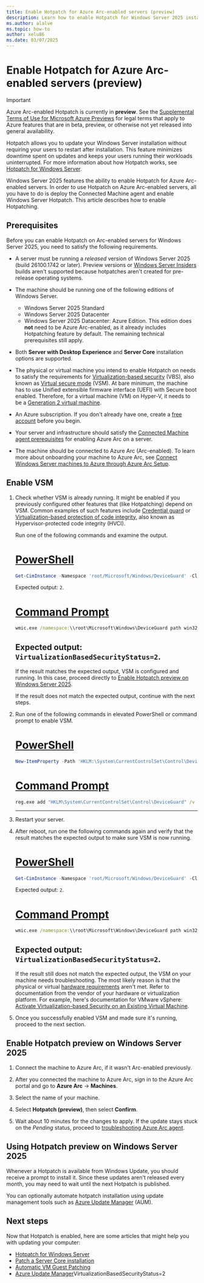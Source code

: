 ```yaml
---
title: Enable Hotpatch for Azure Arc-enabled servers (preview)
description: Learn how to enable Hotpatch for Windows Server 2025 installations on Azure Arc-enabled servers.
ms.author: alalve
ms.topic: how-to
author: xelu86
ms.date: 03/07/2025
---
```


# Enable Hotpatch for Azure Arc-enabled servers (preview)

> [!IMPORTANT]
> Azure Arc-enabled Hotpatch is currently in **preview**. See the [Supplemental Terms of Use for Microsoft Azure Previews](https://azure.microsoft.com/support/legal/preview-supplemental-terms/) for legal terms that apply to Azure features that are in beta, preview, or otherwise not yet released into general availability.

Hotpatch allows you to update your Windows Server installation without requiring your users to restart after installation. This feature minimizes downtime spent on updates and keeps your users running their workloads uninterrupted. For more information about how Hotpatch works, see [Hotpatch for Windows Server](hotpatch.md).

Windows Server 2025 features the ability to enable Hotpatch for Azure Arc-enabled servers. In order to use Hotpatch on Azure Arc-enabled servers, all you have to do is deploy the Connected Machine agent and enable Windows Server Hotpatch. This article describes how to enable Hotpatching.

## Prerequisites

Before you can enable Hotpatch on Arc-enabled servers for Windows Server 2025, you need to satisfy the following requirements.

- A server must be running a _released_ version of Windows Server 2025 (build 26100.1742 or later). Preview versions or [Windows Server Insiders](/windows-server/get-started/get-started-with-windows-server-insiders-preview) builds aren't supported because hotpatches aren't created for pre-release operating systems.

- The machine should be running one of the following editions of Windows Server.

  - Windows Server 2025 Standard
  - Windows Server 2025 Datacenter
  - Windows Server 2025 Datacenter: Azure Edition. This edition does **not** need to be Azure Arc-enabled, as it already includes Hotpatching feature by default. The remaining technical prerequisites still apply.

- Both **Server with Desktop Experience** and **Server Core** installation options are supported.

- The physical or virtual machine you intend to enable Hotpatch on needs to satisfy the requirements for [Virtualization-based security](/windows-hardware/design/device-experiences/oem-vbs) (VBS), also known as [Virtual secure mode](/virtualization/hyper-v-on-windows/tlfs/vsm) (VSM). At bare minimum, the machine has to use Unified extensible firmware interface (UEFI) with Secure boot enabled. Therefore, for a virtual machine (VM) on Hyper-V, it needs to be a [Generation 2 virtual machine](/previous-versions/windows/it-pro/windows-server-2012-R2-and-2012/dn282285(v=ws.11)).

- An Azure subscription. If you don't already have one, create a [free account](https://azure.microsoft.com/free/?WT.mc_id=A261C142F) before you begin.

- Your server and infrastructure should satisfy the [Connected Machine agent prerequisites](/azure/azure-arc/servers/prerequisites) for enabling Azure Arc on a server.

- The machine should be connected to Azure Arc (Arc-enabled). To learn more about onboarding your machine to Azure Arc, see [Connect Windows Server machines to Azure through Azure Arc Setup](/azure/azure-arc/servers/onboard-windows-server?toc=/windows-server/get-started/toc.json&bc=/windows-server/breadcrumbs/toc.json).

## Enable VSM

1. Check whether VSM is already running. It might be enabled if you previously configured other features that (like Hotpatching) depend on VSM. Common examples of such features include [Credential guard](/windows/security/identity-protection/credential-guard) or [Virtualization-based protection of code integrity](/windows/security/hardware-security/enable-virtualization-based-protection-of-code-integrity), also known as Hypervisor-protected code integrity (HVCI).

   Run one of the following commands and examine the output.

   # [PowerShell](#tab/powershell)
   ```powershell
   Get-CimInstance -Namespace 'root/Microsoft/Windows/DeviceGuard' -ClassName 'win32_deviceGuard' | Select-Object -ExpandProperty 'VirtualizationBasedSecurityStatus'
   ```
   Expected output: `2`.      
   # [Command Prompt](#tab/cmd)
   ```cmd
   wmic.exe /namespace:\\root\Microsoft\Windows\DeviceGuard path win32_deviceGuard GET VirtualizationBasedSecurityStatus /value
   ```
   Expected output: `VirtualizationBasedSecurityStatus=2`.   
   ---

   If the result matches the expected output, VSM is configured and running. In this case, proceed directly to [Enable Hotpatch preview on Windows Server 2025](#enable-hotpatch-preview-on-windows-server-2025).

   If the result does not match the expected output, continue with the next steps.

1. Run one of the following commands in elevated PowerShell or command prompt to enable VSM.

   # [PowerShell](#tab/powershell)
   ```powershell
   New-ItemProperty -Path 'HKLM:\System\CurrentControlSet\Control\DeviceGuard' -Name 'EnableVirtualizationBasedSecurity' -PropertyType 'Dword' -Value 1 -Force
   ```
   # [Command Prompt](#tab/cmd)
   ```cmd
   reg.exe add "HKLM\System\CurrentControlSet\Control\DeviceGuard" /v "EnableVirtualizationBasedSecurity" /t REG_DWORD /d 1 /f
   ```
   ---

1. Restart your server.

1. After reboot, run one the following commands again and verify that the result matches the expected output to make sure VSM is now running.

   # [PowerShell](#tab/powershell)
   ```powershell
   Get-CimInstance -Namespace 'root/Microsoft/Windows/DeviceGuard' -ClassName 'win32_deviceGuard' | Select-Object -ExpandProperty 'VirtualizationBasedSecurityStatus'
   ```
   Expected output: `2`.      
   # [Command Prompt](#tab/cmd)
   ```cmd
   wmic.exe /namespace:\\root\Microsoft\Windows\DeviceGuard path win32_deviceGuard GET VirtualizationBasedSecurityStatus /value
   ```
   Expected output: `VirtualizationBasedSecurityStatus=2`.   
   ---
      
   If the result still does not match the expected output, the VSM on your machine needs troubleshooting. The most likely reason is that the physical or virtual [hardware requirements](#prerequisites) aren't met. Refer to documentation from the vendor of your hardware or virtualization platform. For example, here's documentation for VMware vSphere: [Activate Virtualization-based Security on an Existing Virtual Machine](https://techdocs.broadcom.com/us/en/vmware-cis/vsphere/vsphere/7-0/vsphere-security-7-0/securing-windows-guest-operating-systems-with-virtual-based-security/enable-virtualization-based-security-on-an-existing-virtual-machine.html).

1. Once you successfully enabled VSM and made sure it's running, proceed to the next section.

## Enable Hotpatch preview on Windows Server 2025

1. Connect the machine to Azure Arc, if it wasn't Arc-enabled previously.

1. After you connected the machine to Azure Arc, sign in to the Azure Arc portal and go to **Azure Arc** → **Machines**.

1. Select the name of your machine.

1. Select **Hotpatch (preview)**, then select **Confirm**.

1. Wait about 10 minutes for the changes to apply. If the update stays stuck on the _Pending_ status, proceed to [troubleshooting Azure Arc agent](/azure/azure-arc/servers/troubleshoot-agent-onboard).

## Using Hotpatch preview on Windows Server 2025

Whenever a Hotpatch is available from Windows Update, you should receive a prompt to install it. Since these updates aren't released every month, you may need to wait until the next Hotpatch is published.

You can optionally automate hotpatch installation using update management tools such as [Azure Update Manager](/azure/automation/update-management/overview) (AUM).

## Next steps

Now that Hotpatch is enabled, here are some articles that might help you with updating your computer:

- [Hotpatch for Windows Server](hotpatch.md)
- [Patch a Server Core installation](../administration/server-core/server-core-servicing.md)
- [Automatic VM Guest Patching](/azure/virtual-machines/automatic-vm-guest-patching)
- [Azure Update Manager](/azure/automation/update-management/overview)VirtualizationBasedSecurityStatus=2

